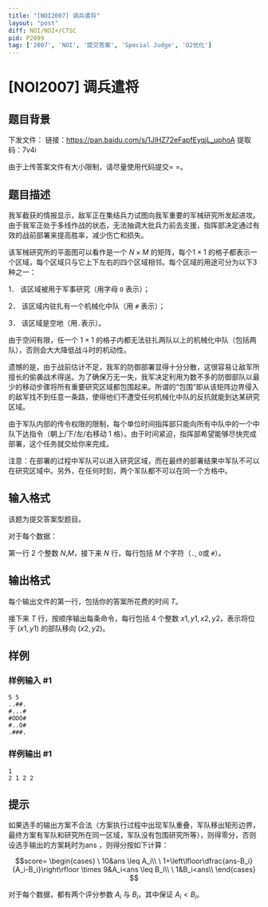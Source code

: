 ```yaml
---
title: "[NOI2007] 调兵遣将"
layout: "post"
diff: NOI/NOI+/CTSC
pid: P2099
tag: ['2007', 'NOI', '提交答案', 'Special Judge', 'O2优化']
---
```

# [NOI2007] 调兵遣将
## 题目背景

下发文件：
链接：https://pan.baidu.com/s/1JlHZ72eFapfEyqjL_uphoA 
提取码：7v4i

由于上传答案文件有大小限制，请尽量使用代码提交= =。

## 题目描述

我军截获的情报显示，敌军正在集结兵力试图向我军重要的军械研究所发起进攻。由于我军正处于多线作战的状态，无法抽调大批兵力前去支援，指挥部决定通过有效的战前部署来提高胜率，减少伤亡和损失。

该军械研究所的平面图可以看作是一个 $N\times M$ 的矩阵，每个$1\times 1$ 的格子都表示一个区域，每个区域只与它上下左右的四个区域相邻。每个区域的用途可分为以下3 种之一：

1． 该区域被用于军事研究（用字母 `O` 表示）；

2． 该区域内驻扎有一个机械化中队（用 `#` 表示）；

3． 该区域是空地（用`.`表示）。

由于空间有限，任一个 $1\times 1$ 的格子内都无法驻扎两队以上的机械化中队（包括两队），否则会大大降低战斗时的机动性。

遗憾的是，由于战前估计不足，我军的防御部署显得十分分散，这很容易让敌军所擅长的偷袭战术得逞。为了确保万无一失，我军决定利用为数不多的防御部队以最少的移动步骤将所有重要研究区域都包围起来。所谓的“包围”即从该矩阵边界侵入的敌军找不到任意一条路，使得他们不遭受任何机械化中队的反抗就能到达某研究区域。

由于军队内部的传令权限的限制，每个单位时间指挥部只能向所有中队中的一个中队下达指令（朝上/下/左/右移动 $1$ 格）。由于时间紧迫，指挥部希望能够尽快完成部署，这个任务就交给你来完成。

注意：在部署的过程中军队可以进入研究区域，而在最终的部署结果中军队不可以在研究区域中。另外，在任何时刻，两个军队都不可以在同一个方格中。
## 输入格式

该题为提交答案型题目。

对于每个数据：

第一行 $2$ 个整数 $N$,$M$，接下来 $N$ 行，每行包括 $M$ 个字符（`.`, `O`或 `#`）。
## 输出格式

每个输出文件的第一行，包括你的答案所花费的时间 $T$。

接下来 $T$ 行，按顺序输出每条命令，每行包括 $4$ 个整数 $x1, y1, x2, y2$，表示将位于 $(x1,y1)$ 的部队移向 $(x2,y2)$。
## 样例

### 样例输入 #1
```
5 5
..##.
#...#
#OOO#
#..O#
.###.
```
### 样例输出 #1
```
1
2 1 2 2
```
## 提示

如果选手的输出方案不合法（方案执行过程中出现军队重叠，军队移出矩形边界，最终方案有军队和研究所在同一区域，军队没有包围研究所等），则得零分，否则设选手输出的方案耗时为ans ，则得分按如下计算：

$$score=
\begin{cases}
\ 10&ans \leq A_i\\
\ 1+\left\lfloor\dfrac{ans-B_i}{A_i-B_i}\right\rfloor \times 9&A_i<ans \leq B_i\\
\ 1&B_i<ans\\
\end{cases}
$$  

对于每个数据，都有两个评分参数 $A_i$ 与 $B_i$，其中保证 $A_i<B_i$。

